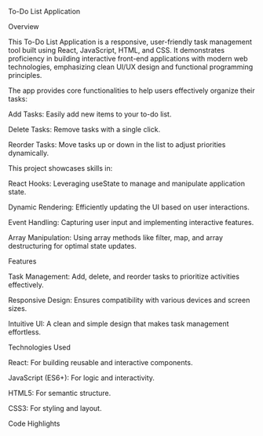 To-Do List Application

Overview

This To-Do List Application is a responsive, user-friendly task management tool built using React, JavaScript, HTML, and CSS. It demonstrates proficiency in building interactive front-end applications with modern web technologies, emphasizing clean UI/UX design and functional programming principles.

The app provides core functionalities to help users effectively organize their tasks:

Add Tasks: Easily add new items to your to-do list.

Delete Tasks: Remove tasks with a single click.

Reorder Tasks: Move tasks up or down in the list to adjust priorities dynamically.

This project showcases skills in:

React Hooks: Leveraging useState to manage and manipulate application state.

Dynamic Rendering: Efficiently updating the UI based on user interactions.

Event Handling: Capturing user input and implementing interactive features.

Array Manipulation: Using array methods like filter, map, and array destructuring for optimal state updates.

Features

Task Management: Add, delete, and reorder tasks to prioritize activities effectively.

Responsive Design: Ensures compatibility with various devices and screen sizes.

Intuitive UI: A clean and simple design that makes task management effortless.

Technologies Used

React: For building reusable and interactive components.

JavaScript (ES6+): For logic and interactivity.

HTML5: For semantic structure.

CSS3: For styling and layout.

Code Highlights
